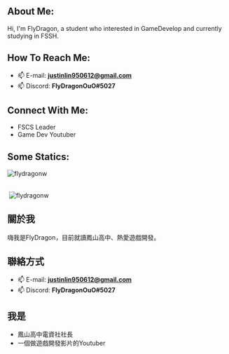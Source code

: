 ## About Me:
Hi, I'm FlyDragon, a student who interested in GameDevelop and currently studying in FSSH.
## How To Reach Me:
- 📫 E-mail: **justinlin950612@gmail.com**
- 📫 Discord: **FlyDragonOuO#5027** 

## Connect With Me:
- FSCS Leader
- Game Dev Youtuber

## Some Statics:
<p><img align="left" src="https://github-readme-stats.vercel.app/api/top-langs?username=flydragonw&show_icons=true&locale=en&layout=compact&bg_color=90,81ecec,FCFFFD" alt="flydragonw" /></p>
<p></p>
<br/>
<br/>
<p>&nbsp;<img align="center" src="https://github-readme-stats.vercel.app/api?username=flydragonw&show_icons=true&locale=en&bg_color=90,81ecec,FCFFFD" alt="flydragonw" /></p>
<p></p>

## 關於我
嗨我是FlyDragon，目前就讀鳳山高中、熱愛遊戲開發。
## 聯絡方式
- 📫 E-mail: **justinlin950612@gmail.com**
- 📫 Discord: **FlyDragonOuO#5027** 
## 我是
- 鳳山高中電資社社長
- 一個做遊戲開發影片的Youtuber
